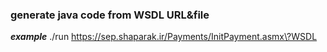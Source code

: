 ### generate java code from WSDL URL&file 

***example***
./run https://sep.shaparak.ir/Payments/InitPayment.asmx\?WSDL